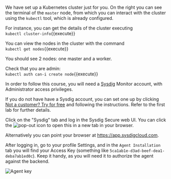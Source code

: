We have set up a Kubernetes cluster just for you.
On the right you can see the terminal of the `master` node, from which you can interact with the cluster using the `kubectl` tool, which is already configured.

For instance, you can get the details of the cluster executing  
`kubectl cluster-info`{{execute}}

You can view the nodes in the cluster with the command  
`kubectl get nodes`{{execute}}

You should see 2 nodes: one master and a worker.

Check that you are admin:  
`kubectl auth can-i create node`{{execute}}

In order to follow this course, you will need a [Sysdig](http://sysdig.com/) Monitor account, with Administrator access privileges.

If you do not have have a Sysdig account, you can set one up by clicking
[Not a customer? Try for free](https://sysdig.com/sign-up/) and following the instructions.
Refer to the first lab for further details.

Click on the "Sysdig" tab and log in the Sysdig Secure web UI. You can click the ![pop-out](/sysdig/courses/monitor/monitor-lab06/assets/00_pop_out.png) icon to open this in a new tab in your browser.

Alternatively you can point your browser at <https://app.sysdigcloud.com>.

After logging in, go to your profile Settings, and in the `Agent Installation` tab you will find your Access Key (something like `5ca1ab1e-d3ad-beef-dea1-deba7ab1ed0c`).  Keep it handy, as you will need it to authorize the agent against the backend.

![Agent key](/sysdig/courses/monitor/monitor-lab06/assets/image00.png)
